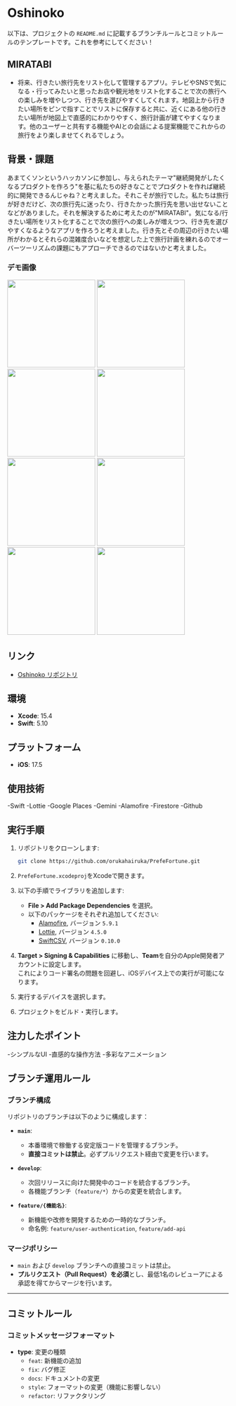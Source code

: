 # Oshinoko
以下は、プロジェクトの `README.md` に記載するブランチルールとコミットルールのテンプレートです。これを参考にしてください！

## MIRATABI
- 将来、行きたい旅行先をリスト化して管理するアプリ。テレビやSNSで気になる・行ってみたいと思ったお店や観光地をリスト化することで次の旅行への楽しみを増やしつつ、行き先を選びやすくしてくれます。地図上から行きたい場所をピンで指すことでリストに保存すると共に、近くにある他の行きたい場所が地図上で直感的にわかりやすく、旅行計画が建てやすくなります。他のユーザーと共有する機能やAIとの会話による提案機能でこれからの旅行をより楽しませてくれるでしょう。

## 背景・課題
あまてくソンというハッカソンに参加し、与えられたテーマ"継続開発がしたくなるプロダクトを作ろう"を基に私たちの好きなことでプロダクトを作れば継続的に開発できるんじゃね？と考えました。それこそが旅行でした。私たちは旅行が好きだけど、次の旅行先に迷ったり、行きたかった旅行先を思い出せないことなどがありました。それを解決するために考えたのが"MIRATABI"。気になる/行きたい場所をリスト化することで次の旅行への楽しみが増えつつ、行き先を選びやすくなるようなアプリを作ろうと考えました。行き先とその周辺の行きたい場所がわかるとそれらの混雑度合いなどを想定した上で旅行計画を練れるのでオーバーツーリズムの課題にもアプローチできるのではないかと考えました。

### デモ画像
<img src = "https://github.com/user-attachments/assets/38b3be2d-3d64-4d9c-bd2c-206b8601e218" width = "200">
<img src = "https://github.com/user-attachments/assets/e92961fe-4409-49d8-8460-088cabc85d90" width = "200">
<img src = "https://github.com/user-attachments/assets/79589473-fb7f-42b9-9bd9-79c2830c63f5" width = "200">
<img src = "https://github.com/user-attachments/assets/522bd275-3957-4a14-8494-278488fc289d" width = "200">
<img src = "https://github.com/user-attachments/assets/71e1fbd1-16f4-4cef-9c8b-2a7056a7d704" width = "200">
<img src = "https://github.com/user-attachments/assets/4d5a6f95-edf2-486c-a7eb-14789fb8fdfe" width = "200">
<img src = "https://github.com/user-attachments/assets/2f962df0-dd71-4034-9245-bfe53b4353a4" width = "200">
<img src = "https://github.com/user-attachments/assets/6dcca820-9682-436a-8023-dfebea095bb4" width = "200">



## リンク
- [Oshinoko リポジトリ](https://github.com/orukahairuka/Oshinoko)

## 環境
- **Xcode**: 15.4
- **Swift**: 5.10

## プラットフォーム
- **iOS**: 17.5

## 使用技術
-Swift
-Lottie
-Google Places 
-Gemini
-Alamofire
-Firestore
-Github

## 実行手順
1. リポジトリをクローンします:
   ```bash
   git clone https://github.com/orukahairuka/PrefeFortune.git
   ```
2. `PrefeFortune.xcodeproj`をXcodeで開きます。

3. 以下の手順でライブラリを追加します:
   - **File > Add Package Dependencies** を選択。
   - 以下のパッケージをそれぞれ追加してください:
     - [Alamofire](https://github.com/Alamofire/Alamofire.git), バージョン `5.9.1`
     - [Lottie](https://github.com/airbnb/lottie-ios), バージョン `4.5.0`
     - [SwiftCSV](https://github.com/naoty/SwiftCSV.git), バージョン `0.10.0`

4. **Target > Signing & Capabilities** に移動し、**Team**を自分のApple開発者アカウントに設定します。  
   これによりコード署名の問題を回避し、iOSデバイス上での実行が可能になります。

5. 実行するデバイスを選択します。

6. プロジェクトをビルド・実行します。

## 注力したポイント
-シンプルなUI
-直感的な操作方法
-多彩なアニメーション

## ブランチ運用ルール
### ブランチ構成
リポジトリのブランチは以下のように構成します：

- **`main`**:
  - 本番環境で稼働する安定版コードを管理するブランチ。
  - **直接コミットは禁止**。必ずプルリクエスト経由で変更を行います。

- **`develop`**:
  - 次回リリースに向けた開発中のコードを統合するブランチ。
  - 各機能ブランチ（`feature/*`）からの変更を統合します。

- **`feature/{機能名}`**:
  - 新機能や改修を開発するための一時的なブランチ。
  - 命名例: `feature/user-authentication`, `feature/add-api`

### マージポリシー
- `main` および `develop` ブランチへの直接コミットは禁止。
- **プルリクエスト（Pull Request）を必須**とし、最低1名のレビューアによる承認を得てからマージを行います。

---

## コミットルール

### コミットメッセージフォーマット

- **type**: 変更の種類
  - `feat`: 新機能の追加
  - `fix`: バグ修正
  - `docs`: ドキュメントの変更
  - `style`: フォーマットの変更（機能に影響しない）
  - `refactor`: リファクタリング

